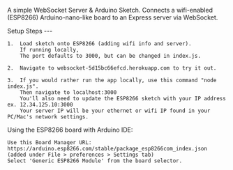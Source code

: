 A simple WebSocket Server & Arduino Sketch.
Connects a wifi-enabled (ESP8266) Arduino-nano-like board to an Express server via WebSocket.

Setup Steps ---

    1.  Load sketch onto ESP8266 (adding wifi info and server).
        If running locally, 
        The port defaults to 3000, but can be changed in index.js.

    2.  Navigate to websocket-5d15bc66efcd.herokuapp.com to try it out.

    3.  If you would rather run the app locally, use this command "node index.js".
        Then navigate to localhost:3000
        You'll also need to update the ESP8266 sketch with your IP address ex. 12.34.125.10:3000
        Your server IP will be your ethernet or wifi IP found in your PC/Mac's network settings.

Using the ESP8266 board with Arduino IDE:

    Use this Board Manager URL: https://arduino.esp8266.com/stable/package_esp8266com_index.json (added under File > preferences > Settings tab)
    Select 'Generic ESP8266 Module' from the board selector.
